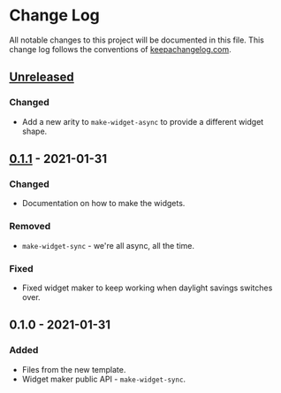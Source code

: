# Change Log
All notable changes to this project will be documented in this file. This change log follows the conventions of [keepachangelog.com](http://keepachangelog.com/).

## [Unreleased]
### Changed
- Add a new arity to `make-widget-async` to provide a different widget shape.

## [0.1.1] - 2021-01-31
### Changed
- Documentation on how to make the widgets.

### Removed
- `make-widget-sync` - we're all async, all the time.

### Fixed
- Fixed widget maker to keep working when daylight savings switches over.

## 0.1.0 - 2021-01-31
### Added
- Files from the new template.
- Widget maker public API - `make-widget-sync`.

[Unreleased]: https://github.com/your-name/opobot/compare/0.1.1...HEAD
[0.1.1]: https://github.com/your-name/opobot/compare/0.1.0...0.1.1
